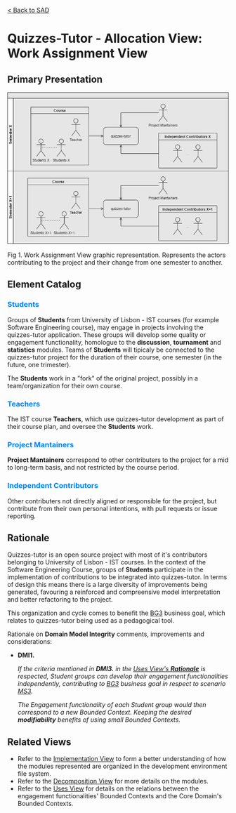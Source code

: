 [< Back to SAD](SAD.md)

# Quizzes-Tutor - Allocation View: Work Assignment View

## Primary Presentation

<img src="pictures/Work Assignment View.png" width="900" >

Fig 1. Work Assignment View graphic representation. Represents the actors contributing to the project and their change from one semester to another.

## Element Catalog


### <span style="color:#0080ff">Students</span>
Groups of **Students** from University of Lisbon - IST courses (for example Software Engineering course), may engage in projects involving the quizzes-tutor application. These groups will develop some quality or engagement functionality, homologue to the **discussion**, **tournament** and **statistics** modules. Teams of **Students** will tipicaly be connected to the quizzes-tutor project for the duration of their course, one semester (in the future, one trimester).

The **Students** work in a "fork" of the original project, possibly in a team/organization for their own course.


### <span style="color:#0080ff">Teachers</span>
The IST course **Teachers**, which use quizzes-tutor development as part of their course plan, and oversee the **Students** work.


### <span style="color:#0080ff">Project Mantainers</span>
**Project Mantainers** correspond to other contributers to the project for a mid to long-term basis, and not restricted by the course period.


### <span style="color:#0080ff">Independent Contributors</span>
Other contributers not directly aligned or responsible for the project, but contribute from their own personal intentions, with pull requests or issue reporting.


## Rationale


Quizzes-tutor is an open source project with most of it's contributors belonging to University of Lisbon - IST courses.
In the context of the Software Engineering Course, groups of **Students** participate in the implementation of contributions to be integrated into quizzes-tutor.
In terms of design this means there is a large diversity of improvements being generated, favouring a reinforced and compreensive model interpretation and better refactoring to the project.

This organization and cycle comes to benefit the [BG3](system_overview.md#business-goals) business goal, which relates to quizzes-tutor being used as a pedagogical tool.



Rationale on **Domain Model Integrity** comments, improvements and considerations:

- **DMI1.** 

    *If the criteria mentioned in **DMI3.** in the [Uses View's **Rationale**](module_view_uses.md#rationale) is respected, Student groups can develop their engagement functionalities independently, contributing to [BG3](system_overview.md#business-goals) business goal in respect to scenario [MS3](system_overview.md#modifiability).*

    *The Engagement functionality of each Student group would then correspond to a new Bounded Context. Keeping the desired **modifiability** benefits of using small Bounded Contexts.*




## Related Views

- Refer to the [Implementation View](allocation_view_implementation.md) to form a better understanding of how the modules represented are organized in the development environment file system.
- Refer to the [Decomposition View](module_view_decomposition.md) for more details on the modules.
- Refer to the [Uses View](module_view_uses.md) for details on the relations between the engagement functionalities' Bounded Contexts and the Core Domain's Bounded Contexts.

